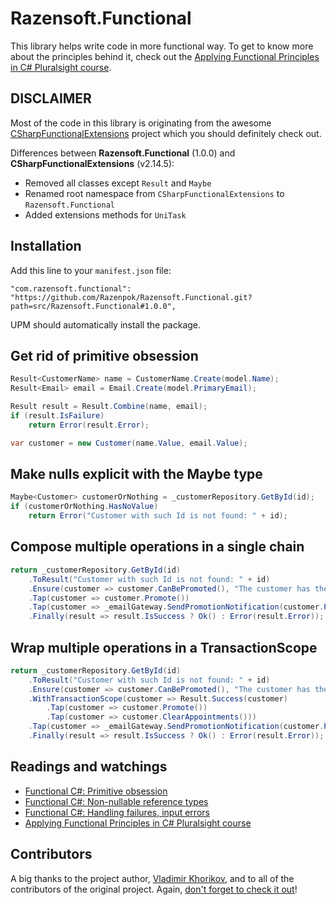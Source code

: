 Razensoft.Functional
======================================================

This library helps write code in more functional way. To get to know more about the principles behind it, check out the [Applying Functional Principles in C# Pluralsight course](https://enterprisecraftsmanship.com/ps-func).

## DISCLAIMER

Most of the code in this library is originating from the awesome [CSharpFunctionalExtensions](https://github.com/vkhorikov/CSharpFunctionalExtensions) project which you should definitely check out.

Differences between **Razensoft.Functional** (1.0.0) and **CSharpFunctionalExtensions** (v2.14.5):

- Removed all classes except `Result` and `Maybe`
- Renamed root namespace from `CSharpFunctionalExtensions` to `Razensoft.Functional`
- Added extensions methods for `UniTask`

## Installation

Add this line to your `manifest.json` file:

```
"com.razensoft.functional": "https://github.com/Razenpok/Razensoft.Functional.git?path=src/Razensoft.Functional#1.0.0",
```

UPM should automatically install the package.

## Get rid of primitive obsession

```csharp
Result<CustomerName> name = CustomerName.Create(model.Name);
Result<Email> email = Email.Create(model.PrimaryEmail);

Result result = Result.Combine(name, email);
if (result.IsFailure)
    return Error(result.Error);

var customer = new Customer(name.Value, email.Value);
```

## Make nulls explicit with the Maybe type

```csharp
Maybe<Customer> customerOrNothing = _customerRepository.GetById(id);
if (customerOrNothing.HasNoValue)
    return Error("Customer with such Id is not found: " + id);
```

## Compose multiple operations in a single chain

```csharp
return _customerRepository.GetById(id)
    .ToResult("Customer with such Id is not found: " + id)
    .Ensure(customer => customer.CanBePromoted(), "The customer has the highest status possible")
    .Tap(customer => customer.Promote())
    .Tap(customer => _emailGateway.SendPromotionNotification(customer.PrimaryEmail, customer.Status))
    .Finally(result => result.IsSuccess ? Ok() : Error(result.Error));
```

## Wrap multiple operations in a TransactionScope

```csharp
return _customerRepository.GetById(id)
    .ToResult("Customer with such Id is not found: " + id)
    .Ensure(customer => customer.CanBePromoted(), "The customer has the highest status possible")
    .WithTransactionScope(customer => Result.Success(customer)
        .Tap(customer => customer.Promote())
        .Tap(customer => customer.ClearAppointments()))
    .Tap(customer => _emailGateway.SendPromotionNotification(customer.PrimaryEmail, customer.Status))
    .Finally(result => result.IsSuccess ? Ok() : Error(result.Error));
```

## Readings and watchings

 * [Functional C#: Primitive obsession](http://enterprisecraftsmanship.com/2015/03/07/functional-c-primitive-obsession/)
 * [Functional C#: Non-nullable reference types](http://enterprisecraftsmanship.com/2015/03/13/functional-c-non-nullable-reference-types/)
 * [Functional C#: Handling failures, input errors](http://enterprisecraftsmanship.com/2015/03/20/functional-c-handling-failures-input-errors/)
 * [Applying Functional Principles in C# Pluralsight course](https://enterprisecraftsmanship.com/ps-func)

## Contributors
A big thanks to the project author, [Vladimir Khorikov](https://github.com/vkhorikov), and to all of the contributors of the original project. Again, [don't forget to check it out](https://github.com/vkhorikov/CSharpFunctionalExtensions)!